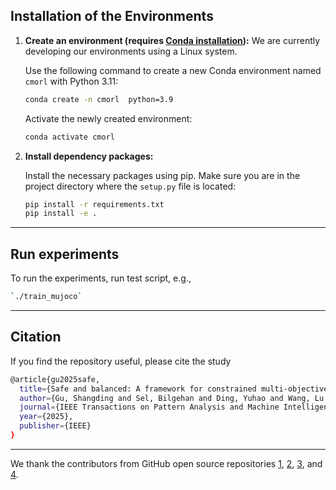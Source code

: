  ## Installation of the Environments

1. **Create an environment (requires [Conda installation](https://conda.io/projects/conda/en/latest/user-guide/install/index.html)):**
We are currently developing our environments using a Linux system. 

   Use the following command to create a new Conda environment named `cmorl` with Python 3.11:

   ```bash
   conda create -n cmorl  python=3.9
   ```

   Activate the newly created environment:

   ```bash
   conda activate cmorl
   ```

3. **Install dependency packages:**

   Install the necessary packages using pip. Make sure you are in the project directory where the `setup.py` file is located:

   ```bash
   pip install -r requirements.txt
   pip install -e .
   ```
---------------
## Run experiments

To run the experiments, run test script, e.g.,

```bash
`./train_mujoco`
```

---------


## Citation
If you find the repository useful, please cite the study
``` Bash
@article{gu2025safe,
  title={Safe and balanced: A framework for constrained multi-objective reinforcement learning},
  author={Gu, Shangding and Sel, Bilgehan and Ding, Yuhao and Wang, Lu and Lin, Qingwei and Knoll, Alois and Jin, Ming},
  journal={IEEE Transactions on Pattern Analysis and Machine Intelligence},
  year={2025},
  publisher={IEEE}
}
```

-------



We thank the contributors from GitHub open source repositories [1](https://github.com/ikostrikov/pytorch-trpo), [2](https://github.com/Cranial-XIX/CAGrad), [3](https://github.com/google-deepmind/mujoco), and [4](https://github.com/openai/mujoco-py).
